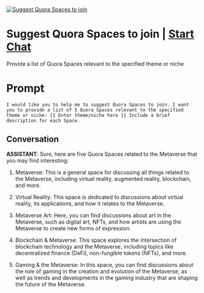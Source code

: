 
[![ Suggest Quora Spaces to join](https://flow-prompt-covers.s3.us-west-1.amazonaws.com/icon/futuristic/futu_8.png)](https://gptcall.net/chat.html?data=%7B%22contact%22%3A%7B%22id%22%3A%22GdormL7hRfs1FXTqUancv%22%2C%22flow%22%3Atrue%7D%7D)
#  Suggest Quora Spaces to join | [Start Chat](https://gptcall.net/chat.html?data=%7B%22contact%22%3A%7B%22id%22%3A%22GdormL7hRfs1FXTqUancv%22%2C%22flow%22%3Atrue%7D%7D)
Provide a list of Quora Spaces relevant to the specified theme or niche

# Prompt

```
I would like you to help me to suggest Quora Spaces to join. I want you to provide a list of 5 Quora Spaces relevant to the specified theme or niche: {{ Enter theme/niche here }} Include a brief description for each Space.

```

## Conversation

**ASSISTANT**: Sure, here are five Quora Spaces related to the Metaverse that you may find interesting:



1. Metaverse: This is a general space for discussing all things related to the Metaverse, including virtual reality, augmented reality, blockchain, and more.



2. Virtual Reality: This space is dedicated to discussions about virtual reality, its applications, and how it relates to the Metaverse.



3. Metaverse Art: Here, you can find discussions about art in the Metaverse, such as digital art, NFTs, and how artists are using the Metaverse to create new forms of expression.



4. Blockchain & Metaverse: This space explores the intersection of blockchain technology and the Metaverse, including topics like decentralized finance (DeFi), non-fungible tokens (NFTs), and more.



5. Gaming & the Metaverse: In this space, you can find discussions about the role of gaming in the creation and evolution of the Metaverse, as well as trends and developments in the gaming industry that are shaping the future of the Metaverse.



